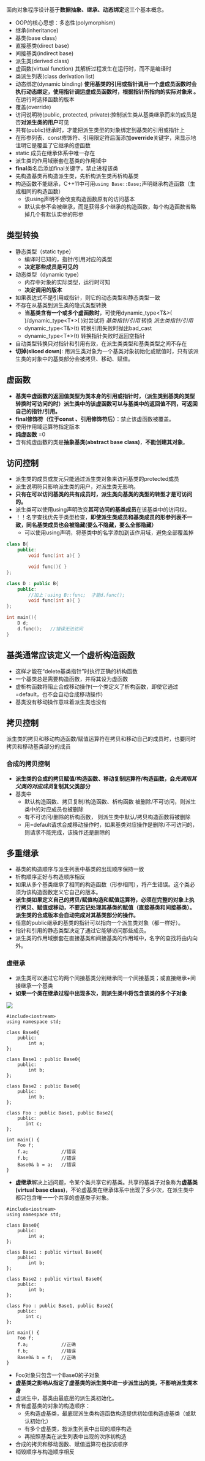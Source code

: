  面向对象程序设计基于**数据抽象、继承、动态绑定**这三个基本概念。

* OOP的核心思想：多态性(polymorphism)
* 继承(inheritance)
* 基类(base class)
* 直接基类(direct base)
* 间接基类(indirect base)
* 派生类(derived class)
* 虚函数(virtual function) 其解析过程发生在运行时，而不是编译时
* 类派生列表(class derivation list)
* 动态绑定(dynamic binding) **使用基类的引用或指针调用一个虚成员函数时会执行动态绑定，使用指针调运虚成员函数时，根据指针所指向的实际对象来 。** 在运行时选择函数的版本
* 覆盖(override)
* 访问说明符(public, protected, private):控制派生类从基类继承而来的成员是否**对派生类的用户**可见
* 共有(public)继承时，才能把派生类型的对象绑定到基类的引用或指针上
* 在形参列表、const修饰符、引用限定符后面添加**override**关键字，来显示地注明它是覆盖了它继承的虚函数
* static 成员在继承体系中唯一存在
* 派生类的作用域嵌套在基类的作用域中
* **final**类名后添加final关键字，禁止进程该类
* 先构造基类再构造派生类，先析构派生类再析构基类
* 构造函数不能继承，C++11中可用`using Base::Base;`声明继承构造函数（生成相同的构造函数）
  * 该using声明不会改变构造函数原有的访问基本
  * 默认实参不会被继承，而是获得多个继承的构造函数，每个构造函数省略掉几个有默认实参的形参

## 类型转换
* 静态类型（static type）
  * 编译时已知的，指针/引用对应的类型
  * **决定那些成员是可见的**
* 动态类型（dynamic type）
  * 内存中对象的实际类型，运行时可知
  * **决定调用的版本**
* 如果表达式不是引用或指针，则它的动态类型和静态类型一致
* 不存在从基类到派生类的隐式类型转换
  * **当基类含有一个或多个虚函数时**，可使用dynamic_type<T&>( )/dynamic_type<T*>( )对尝试将 *基类指针/引用* 转换 *派生类指针/引用*
  * dynamic_type<T&>(t) 转换引用失败时抛出bad_cast
  * dynamic_type<T*>(t) 转换指针失败时返回空指针
* 自动类型转换只对指针和引用有效，在派生类类型和基类类型之间不存在
* **切掉(sliced down)**: 用派生类对象为一个基类对象初始化或赋值时，只有该派生类的对象中的基类部分会被拷贝、移动、赋值。

## 虚函数
* **基类中虚函数的返回值类型为类本身的引用或指针时，（派生类到基类的类型转换时可访问的时）派生类中的该虚函数可以与基类中的返回值不同，可返回自己的指针/引用。**
* **final修饰符（位于const 、引用修饰符后）**：禁止该虚函数被覆盖。
* 使用作用域运算符指定版本
* **纯虚函数** =0
* 含有纯虚函数的类是**抽象基类(abstract base class)**，**不能创建其对象**。

## 访问控制
* 派生类的成员或友元只能通过派生类对象来访问基类的protected成员
* 派生说明符只影响派生类的用户，对派生类无影响。
* **只有在可以访问基类的共有成员时，派生类向基类的类型的转型才是可访问的。**
* 派生类可以使用using声明改变**其可访问的基类成员**在该基类中的访问权。
* ！！名字查找优先于类型检查，**即使派生类成员和基类成员的形参列表不一致，同名基类成员也会被隐藏(要么不隐藏，要么全部隐藏）**
  * 可以使用using声明，将基类中的名字添加到该作用域，避免全部覆盖掉
```c++
class B{
    public:
        void func(int a){ }

        void func(){ }
};

class D : public B{
    public:
        //加上：using B::func;  才能d.func();
        void func(int a){ }
};

int main(){
    D d;
    d.func();   //错误无法访问
}
```

## 基类通常应该定义一个虚析构造函数
* 这样才能在“delete基类指针”时执行正确的析构函数
* 一个基类总是需要构造函数，并将其设为虚函数
* 虚析构函数将阻止合成移动操作(一个类定义了析构函数，即使它通过=default，也不会自动合成移动操作)
* 基类没有移动操作意味着派生类也没有

## 拷贝控制
派生类的拷贝和移动构造函数/赋值运算符在拷贝和移动自己的成员时，也要同时拷贝和移动基类部分的成员
### 合成的拷贝控制
* **派生类的合成的拷贝赋值/构造函数、移动复制运算符/构造函数，会*先调用其父类的对应成员*复制其父类部分**
* 基类中
  * 默认构造函数、拷贝复制/构造函数、析构函数 被删除/不可访问，则派生类中的对应成员也被删除
  * 有不可访问/删除的析构函数， 则派生类中默认/拷贝构造函数将被删除
  * 用=default请求合成移动操作时，如果基类对应操作是删除/不可访问的，则请求不能完成，该操作还是删除的

## 多重继承
* 基类的构造顺序与派生列表中基类的出现顺序保持一致
* 析构顺序正好与构造顺序相反
* 如果从多个基类继承了相同的构造函数（形参相同），将产生错误。这个类必须为该构造函数定义它自己的版本。
* **派生类如果定义自己的拷贝/赋值构造和赋值运算符，必须在完整的对象上执行拷贝、赋值或移动，不要忘记处理其基类的赋值（直接基类和间接基类）。派生类的合成版本会自动完成对其基类部分的操作。**
* 任意的public继承的基类的指针可以指向一个派生类对象（都一样好）。
* 指针和引用的静态类型决定了通过它能够访问那些成员。
* 派生类的作用域嵌套在直接基类和间接基类的作用域中，名字的查找将由内向外。
### 虚继承
* 派生类可以通过它的两个间接基类分别继承同一个间接基类；或直接继承+间接继承一个基类
* **如果一个类在继承过程中出现多次，则派生类中将包含该类的多个子对象**

![](../virual_drive.png)

```
#include<iostream>
using namespace std;

class Base0{
    public:
        int a;
};

class Base1 : public Base0{
    public:
        int b;
};

class Base2 : public Base0{
    public:
        int b;
};

class Foo : public Base1, public Base2{
    public:
       int c;
};

int main() {
    Foo f;
    f.a;            //错误
    f.b;            //错误
    Base0& b = a;   //错误
}
```
* **虚继承**解决上述问题，令某个类共享它的基类。共享的基类子对象称为**虚基类(virtual base class)**，不论虚基类在继承体系中出现了多少次，在派生类中都只包含唯一一个共享的虚基类子对象。
```
#include<iostream>
using namespace std;

class Base0{
    public:
        int a;
};

class Base1 : public virtual Base0{
    public:
        int b;
};

class Base2 : public virtual Base0{
    public:
        int b;
};

class Foo : public Base1, public Base2{
    public:
       int c;
};

int main() {
    Foo f;
    f.a;            //正确
    f.b;            //错误
    Base0& b = f;   //正确
}
```
* Foo对象只包含一个Base0的子对象
* **虚基类之影响从指定了虚基类的派生类中进一步派生出的类，不影响派生类本身**
* 虚派生中，基类由最底层的派生类初始化。
* 含有虚基类的对象的构造顺序：
    * 先构造虚基类，最底层派生类构造函数构造提供初始值构造虚基类（或默认初始化）
    * 有多个虚基类，按派生列表中出现的顺序构造
    * 再按照基类在派生列表中出现的次序初构造
* 合成的拷贝和移动函数、赋值运算符也按该顺序
* 销毁顺序与构造顺序相反